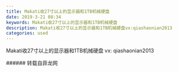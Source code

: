 ```yaml
---
title: Makati收27寸以上的显示器和1TB机械硬盘
date: 2019-3-21 08:34
keywords: Makati收27寸以上的显示器和1TB机械硬盘
description: Makati收27寸以上的显示器和1TB机械硬盘vx:qiashaonian2013
categories: used
---
```

<td class="t_f" id="postmessage_3270783">

Makati收27寸以上的显示器和1TB机械硬盘 vx: qiashaonian2013<br/>
</td>
###### 转载自菲龙网